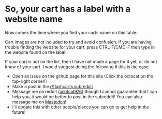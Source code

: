 <h1>So, your cart has a label with a website name</h1>

Now comes the time where you find your carts name on this table:



Cart images are not included to try and avoid confusion. If you are having trouble finding the website for your cart, press CTRL-F/CMD-F then type in the website found on the label. 

If your cart is not on the list, then I have not made a page for it yet, or do not know of your cart. 
I would suggest doing the following if this is the case:
* Open an issue on the github page for this site (Click the octocat on the top-right corner!)
* Make a post in the [r/flashcarts subreddit](https://reddit.com/r/flashcarts)
* Message me on reddit ([u/kitcat976](https://reddit.com/u/kitcat976)) though I cannot guarantee that I can help you, it would be better to post in the subreddit! You can also message me on [Mastodon](https://mas.to/@deletecat)!
* I'll update this with other people/places you can go to get help in the future!